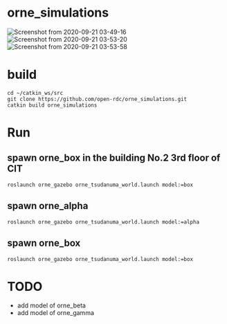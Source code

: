 # orne_simulations  
![Screenshot from 2020-09-21 03-49-16](https://user-images.githubusercontent.com/25315656/93719450-9b3bce00-fbbd-11ea-96d9-378a9c117f78.png)
![Screenshot from 2020-09-21 03-53-20](https://user-images.githubusercontent.com/25315656/93719546-36cd3e80-fbbe-11ea-971d-4e85b04b5a8f.png)
![Screenshot from 2020-09-21 03-53-58](https://user-images.githubusercontent.com/25315656/93719545-359c1180-fbbe-11ea-9369-72696dbf749c.png)
# build  
```
cd ~/catkin_ws/src
git clone https://github.com/open-rdc/orne_simulations.git
catkin build orne_simulations
```

# Run
## spawn orne_box in the building No.2 3rd floor of CIT
```
roslaunch orne_gazebo orne_tsudanuma_world.launch model:=box
```

## spawn orne_alpha
```
roslaunch orne_gazebo orne_tsudanuma_world.launch model:=alpha
```
## spawn orne_box
```
roslaunch orne_gazebo orne_tsudanuma_world.launch model:=box
```

# TODO
* add model of orne_beta
* add model of orne_gamma

